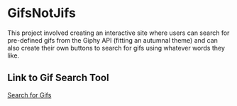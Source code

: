 # GifsNotJifs

This project involved creating an interactive site where users can search for pre-defined gifs from the Giphy API (fitting an autumnal theme) and can also create their own buttons to search for gifs using whatever words they like.  

## Link to Gif Search Tool

[Search for Gifs](https://btdrizzle.github.io/GifsNotJifs/index.html "Click to search for fun gifs!")
